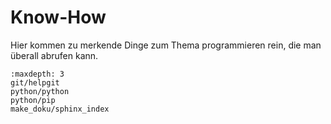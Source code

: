 # Know-How

Hier kommen zu merkende Dinge zum Thema programmieren rein, die man überall abrufen kann.

```{toctree}
:maxdepth: 3
git/helpgit
python/python
python/pip
make_doku/sphinx_index
```



